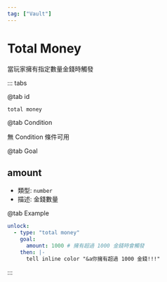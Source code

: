 ```yaml
---
tag: ["Vault"]
---
```


# Total Money

當玩家擁有指定數量金錢時觸發

::: tabs

@tab id

`total money`

@tab Condition

無 Condition 條件可用

@tab Goal

## amount

- 類型: `number`
- 描述: 金錢數量

@tab Example

```yaml
unlock:
  - type: "total money"
    goal:
      amount: 1000 # 擁有超過 1000 金錢時會觸發
    then: |-
      tell inline color "&a你擁有超過 1000 金錢!!!"
```

:::